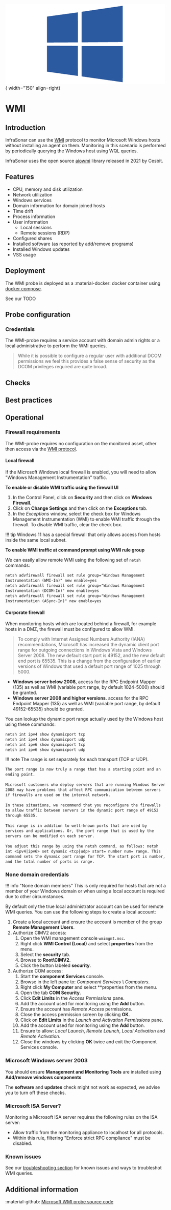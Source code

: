 ![wmi-probe](../../images/probe_wmi.png){ width="150" align=right}

# WMI

## Introduction

InfraSonar can use the [WMI](https://en.wikipedia.org/wiki/Windows_Management_Instrumentation) protocol to monitor Microsoft Windows hosts without installing an agent on them. Monitoring in this scenario is performed by periodically querying the Windows host using WQL queries.

InfraSonar uses the open source [aiowmi](https://github.com/cesbit/aiowmi) library released in 2021 by Cesbit.

## Features

* CPU, memory and disk utilization
* Network utilization 
* Windows services
* Domain information for domain joined hosts
* Time drift
* Process information
* User information
  * Local sessions
  * Remote sessions (RDP)
* Configured shares
* Installed software (as reported by add/remove programs)
* Installed Windows updates
* VSS usage

## Deployment

The WMI probe is deployed as a :material-docker: docker container using [docker compose](appliance/docker_compose.md).

See our TODO

## Probe configuration

### Credentials

The WMI-probe requires a service account with domain admin rights or a local administrative to perform the WMI queries.

> While it is possible to configure a regular user with additional DCOM permissions we feel this provides a false sense of security as the DCOM privileges required are quite broad.

## Checks

## Best practices

## Operational

### Firewall requirements

The WMI-probe requires no configuration on the monitored asset, other then access via the [WMI protocol](https://docs.microsoft.com/en-us/openspecs/windows_protocols/ms-wmi/c0088a94-1107-48a5-8d4d-cd16d34de5ef).

#### Local firewall

If the Microsoft Windows local firewall is enabled, you will need to allow "Windows Management Instrumentation" traffic.

**To enable or disable WMI traffic using the firewall UI**

1. In the Control Panel, click on **Security** and then click on **Windows Firewall**.
2. Click on **Change Settings** and then click on the **Exceptions** tab.
3. In the *Exceptions* window, select the check box for Windows Management Instrumentation (WMI) to enable WMI traffic through the firewall. To disable WMI traffic, clear the check box.

!!! tip
    Windows 11 has a special firewall that only allows access from hosts inside the same local subnet.

**To enable WMI traffic at command prompt using WMI rule group**

We can easily allow remote WMI using the following set of `netsh` commands:

```
netsh advfirewall firewall set rule group="Windows Management Instrumentation (WMI-In)" new enable=yes
netsh advfirewall firewall set rule group="Windows Management Instrumentation (DCOM-In)" new enable=yes
netsh advfirewall firewall set rule group="Windows Management Instrumentation (ASync-In)" new enable=yes
```

#### Corporate firewall

When monitoring hosts which are located behind a firewall, for example hosts in a DMZ, the firewall must be configured to allow WMI.

> To comply with Internet Assigned Numbers Authority (IANA) recommendations, Microsoft has increased the dynamic client port range for outgoing connections in Windows Vista and Windows Server 2008. The new default start port is 49152, and the new default end port is 65535. This is a change from the configuration of earlier versions of Windows that used a default port range of 1025 through 5000.

* **Windows server below 2008**, access for the RPC Endpoint Mapper (135) as well as WMI (variable port range, by default 1024-5000) should be granted.
* **Windows server 2008 and higher versions**. access for the RPC Endpoint Mapper (135) as well as WMI (variable port range, by default 49152-65535) should be granted.

You can lookup the dynamic port range actually used by the Windows host using these commands:

```
netsh int ipv4 show dynamicport tcp
netsh int ipv4 show dynamicport udp
netsh int ipv6 show dynamicport tcp
netsh int ipv6 show dynamicport udp
```

!!! note
    The range is set separately for each transport (TCP or UDP).
    
    The port range is now truly a range that has a starting point and an ending point. 
    
    Microsoft customers who deploy servers that are running Windows Server 2008 may have problems that affect RPC communication between servers if firewalls are used on the internal network. 
    
    In these situations, we recommend that you reconfigure the firewalls to allow traffic between servers in the dynamic port range of 49152 through 65535.
    
    This range is in addition to well-known ports that are used by services and applications. Or, the port range that is used by the servers can be modified on each server.
    
    You adjust this range by using the netsh command, as follows: netsh int <ipv4|ipv6> set dynamic <tcp|udp> start= number num= range. This command sets the dynamic port range for TCP. The start port is number, and the total number of ports is range.


### None domain credentials

!!! info "None domain members"
    This is only required for hosts that are not a member of your Windows domain or when using a local account is required due to other circumstances.

By default only the true local administrator account can be used for remote WMI queries.
You can use the following steps to create a local account:

1. Create a local account and ensure the account is member of the group **Remote Management Users**.
2. Authorize CIMV2 access:
    1. Open the WMI management console `wmimgmt.msc`.
    2. Right click **WMI Control (Local)** and select **properties** from the menu.
    3. Select the **security** tab.
    4. Browse to **Root\CIMV2**.
    5. Click the button labeled **security**.
3. Authorize COM access:
    1. Start the **component Services** console.
    2. Browse in the left pane to: _Component Services \ Computers_.
    3. Right click **My Computer** and select **properties from the menu.
    4. Open the tab **COM Security**.
    5. Click **Edit Limits** in the _Access Permissions_ pane.
    6. Add the account used for monitoring using the **Add** button.
    7. Ensure the account has *Remote Access* permissions.
    8. Close the access permission screen by clicking **OK**.
    9. Click on **Edit Limits** in the _Launch and Activation Permissions_ pane.
    10. Add the account used for monitoring using the **Add** button.
    11. Ensure to allow: _Local Launch_, _Remote Launch_, _Local Activation_ and _Remote Activation_.
    12. Close the windows by clicking **OK** twice and exit the Component Services console.

### Microsoft Windows server 2003

You should ensure **Management and Monitoring Tools** are installed using **Add/remove windows components**

The **software** and **updates** check might not work as expected, we advise you to turn off these checks.

### Microsoft ISA Server?

Monitoring a Microsoft ISA server requires the following rules on the ISA server:

* Allow traffic from the monitoring appliance to localhost for all protocols.
* Within this rule, filtering "Enforce strict RPC compliance" must be disabled.

### Known issues

See our [troubleshooting section](wmi-troubleshooting.md) for known issues and ways to troubleshot WMI queries.



## Additional information

:material-github: [Microsoft WMI probe source code](https://github.com/infrasonar/wmi-probe)








 
